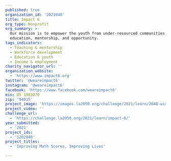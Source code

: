 ```yaml
---
published: true
organization_id: '2021040'
title: Impact 6
org_type: Nonprofit
org_summary: >-
  Our mission is to empower the youth from under-resourced communities through
  education, mentorship, and opportunity.
tags_indicators:
  - Teaching & mentorship
  - Workforce development
  - Education & youth
  - Income & employment
charity_navigator_url: ''
organization_website:
  - 'https://www.impact6.org'
twitter: '@weareimpact6'
instagram: '@weareimpact6'
facebook: 'https://www.facebook.com/weareimpact6'
ein: 85 1983070
zip: '94015'
project_image: 'https://images.la2050.org/challenge/2021/learn/2048-wide/impact-6.jpg'
project_video: ''
challenge_url:
  - 'https://challenge.la2050.org/2021/learn/impact-6/'
year_submitted:
  - '2021'
project_ids:
  - '1202040'
project_titles:
  - 'Improving Math Scores, Improving Lives'

---
```

